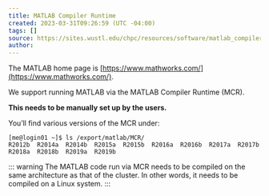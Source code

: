 ```yaml
---
title: MATLAB Compiler Runtime
created: 2023-03-31T09:26:59 (UTC -04:00)
tags: []
source: https://sites.wustl.edu/chpc/resources/software/matlab_compiler_runtime/
author:
---
```


The MATLAB home page is [https://www.mathworks.com/](https://www.mathworks.com/).

We support running MATLAB via the MATLAB Compiler Runtime (MCR).

**This needs to be manually set up by the users.**

You’ll find various versions of the MCR under:

```
[me@login01 ~]$ ls /export/matlab/MCR/
R2012b  R2014a  R2014b  R2015a  R2015b  R2016a  R2016b  R2017a  R2017b  R2018a  R2018b  R2019a  R2019b
```


::: warning
The MATLAB code run via MCR needs to be compiled on the same architecture as that of the cluster. In other words, it needs to be compiled on a Linux system.
:::
